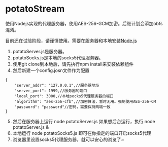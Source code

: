 # potatoStream
使用Nodejs实现的代理服务器，使用AES-256-GCM加密。后继计划会添加obfs混淆。

目前还在试验阶段，请谨慎使用。需要在服务器和本地安装[Node.js](https://nodejs.org/)

1. potatoServer.js是服务器。
2. potatoSocks.js是本地的socks5代理服务器。
3. 使用git clone到本地后，请先执行npm install来安装依赖组件
4. 然后新建一个config.josn文件作为配置

```
{
    "server_addr": "127.0.0.1",//服务器地址
    "server_port": 1999,//服务器的端口
    "local_port": 3000,//本地socks5代理服务器的端口
    "algorithm": "aes-256-cfb",//加密算法，暂时无用。强制使用AES-256-CM
    "password": "password"//密码，需要保持两端一致
}
```
5. 然后在服务器上运行 node potatoServer.js 如果想后台运行，执行 node potatoServer.js &
6. 本地运行 node potatoSocks5.js 即可在你指定的端口开启socks5代理
7. 浏览器里设置socks5代理服务器，就可以安心的浏览了~
